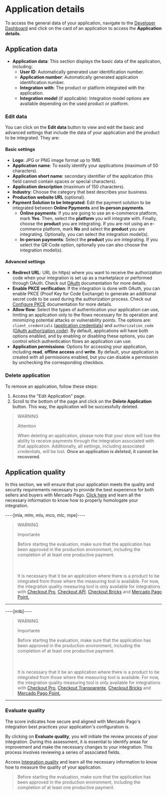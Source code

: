 # Application details

To access the general data of your application, navigate to the [Developer Dashboard](/developers/panel/app) and click on the card of an application to access the **Application details**.

## Application data

* **Application data**: This section displays the basic data of the application, including:
  - **User ID**: Automatically generated user identification number.
  - **Application number**: Automatically generated application identification number.
  - **Integration with**: The product or platform integrated with the application.
  - **Integration model** (if applicable): Integration model options are available depending on the used product or platform.

### Edit data

You can click on the **Edit data** button to view and edit the basic and advanced settings that include the data of your application and the product to be integrated. They are:

#### Basic settings

* **Logo**: JPG or PNG image format up to 1MB.
* **Application name**: To easily identify your applications (maximum of 50 characters).
* **Application short name**: secondary identifier of the application (this field cannot contain spaces or special characters).
* **Application description** (maximum of 150 characters).
* **Industry**: Choose the category that best describes your business.
* **Production website URL** (optional).
* **Payment Solution to be Integrated**: Edit the payment solution to be integrated between **Online Ppyments** and **In-person payments**.
  - **Online payments**: If you are going to use an e-commerce platform, mark **Yes**. Then, select the **platform** you will integrate with. Finally, choose the **product** you are integrating. If you are not using an e-commerce platform, mark **No** and select the **product** you are integrating. Optionally, you can select the integration model(s).
  - **In-person payments**: Select the **product** you are integrating. If you select the QR Code option, optionally you can also choose the integration model(s).

#### Advanced settings

* **Redirect URL**: URL (in https) where you want to receive the authorization code when your integration is set up as a marketplace or performed through OAuth. Check out [OAuth](/developers/en/docs/security/oauth/introduction) documentation for more details.
* **Enable PKCE verification**: If the integration is done with OAuth, you can enable PKCE (Proof Key for Code Exchange) to generate an additional secret code to be used during the authorization process.  Check out [Configure PKCE](/developers/en/docs/security/oauth/creation#bookmark_configure_pkce) documentation for more details.
* **Allow flow**: Select the types of authentication your application can use, limiting an application only to the flows necessary for its operation and minimizing potential attacks or vulnerability points. The options are: `client_credentials` ([application credentials](/developers/en/guides/additional-content/your-integrations/credentials)) and `authorization_code` ([OAuth authorization code](/developers/en/docs/security/oauth/introduction)). By default, applications will have both options enabled, and by enabling or disabling these options, you can control which authentication flows an application can use.
* **Application permissions**: Options for accessing your application, including **read**, **offline access** and **write**. By default, your application is created with all permissions enabled, but you can disable a permission by unchecking the corresponding checkbox.

### Delete application

To remove an application, follow these steps:

1. Access the "Edit Application" page.
2. Scroll to the bottom of the page and click on the **Delete Application** button.
This way, the application will be successfully deleted.

> WARNING
>
> Attention
>
> When deleting an application, please note that your store will lose the ability to receive payments through the integration associated with that application. Additionally, all settings, including associated credentials, will be lost. **Once an application is deleted, it cannot be recovered**.

## Application quality

In this section, we will ensure that your application meets the quality and security requirements necessary to provide the best experience for both sellers and buyers with Mercado Pago. [Click here](/developers/en/guides/additional-content/homologator/homologator) and learn all the necessary information to know how to properly homologate your integration.

----[mla, mlm, mlu, mco, mlc, mpe]----

> WARNING
>
> Importante
>
> Before starting the evaluation, make sure that the application has been approved in the production environment, including the completion of at least one productive payment. <br><br>
> <br><br>
> It is necessary that it be an application where there is a product to be integrated from those where the measuring tool is available. For now, the integration quality measuring tool is only available for integrations with [Checkout Pro,](/developers/en/docs/checkout-pro/landing) [Checkout API](/developers/en/docs/checkout-api/landing), [Checkout Bricks](/developers/en/docs/checkout-bricks/landing) and [Mercado Pago Point.](/developers/en/docs/mp-point/landing)

------------
----[mlb]----

> WARNING
>
> Importante
>
> Before starting the evaluation, make sure that the application has been approved in the production environment, including the completion of at least one productive payment.  <br><br>
> <br><br>
> It is necessary that it be an application where there is a product to be integrated from those where the measuring tool is available. For now, the integration quality measuring tool is only available for integrations with [Checkout Pro,](/developers/en/docs/checkout-pro/landing) [Checkout Transparente](/developers/en/docs/checkout-api/landing), [Checkout Bricks](/developers/en/docs/checkout-bricks/landing) and [Mercado Pago Point.](/developers/en/docs/mp-point/landing)

------------

### Evaluate quality

The score indicates how secure and aligned with Mercado Pago's integration best practices your application's configuration is.

By clicking on **Evaluate quality**, you will initiate the review process of your integration. During this assessment, it is essential to identify areas for improvement and make the necessary changes to your integration. This process involves reviewing a series of associated fields.

Access [Integration quality](/developers/en/guides/additional-content/homologator/homologator) and learn all the necessary information to know how to measure the quality of your application.

> Before starting the evaluation, make sure that the application has been approved in the production environment, including the completion of at least one productive payment. 